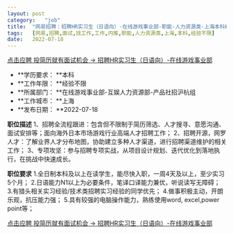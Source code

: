 ```yaml
---
layout:	post
category:	"job"
title:	"网易招聘：招聘HR实习生（日语向）-在线游戏事业部-职能-人力资源类-上海本科经验不限"
tags:	[网易,招聘,面试,找工作,工作,内推,职能,人力资源类,上海,本科,经验不限]
date:	2022-07-18
---
```


[点击应聘 投简历就有面试机会 -> 招聘HR实习生（日语向）-在线游戏事业部](http://mobile.bole.netease.com/bole/boleDetail?id=35368&employeeId=346f03c3cda5f04c&key=all)



- **学历要求： **本科
- **工作年限： **经验不限
- **所属部门： **在线游戏事业部-互娱人力资源部-产品社招沪杭组
- **工作城市： **上海
- **发布日期： **2022-07-18



**职位描述**
1、招聘全流程跟进：包含但不限制于简历筛选、人才搜寻、意愿沟通、面试安排等；面向海外日本市场游戏行业高端人才招聘工作；
2、招聘开源，网罗人才：了解业界人才分布地图，协助建立多种人才渠道，进行招聘渠道维护的相关工作；
3、专项攻坚：参与招聘专项实战，从项目设计规划、迭代优化到落地执行，在挑战中快速成长。



**职位要求**
1.全日制本科及以上在读学生，能尽快入职，一周4天及以上，至少实习5个月；
2.日语能力N1以上为必要条件，笔译口译能力兼优，听说读写无障碍；
3.有猎头相关实习经验/技术类招聘实习经验的同学优先；
4.做事积极主动，开朗乐观，抗压能力强；
5.具有较强的电脑操作能力，熟练使用word, excel,power point等；



[点击应聘 投简历就有面试机会 -> 招聘HR实习生（日语向）-在线游戏事业部](http://mobile.bole.netease.com/bole/boleDetail?id=35368&employeeId=346f03c3cda5f04c&key=all)